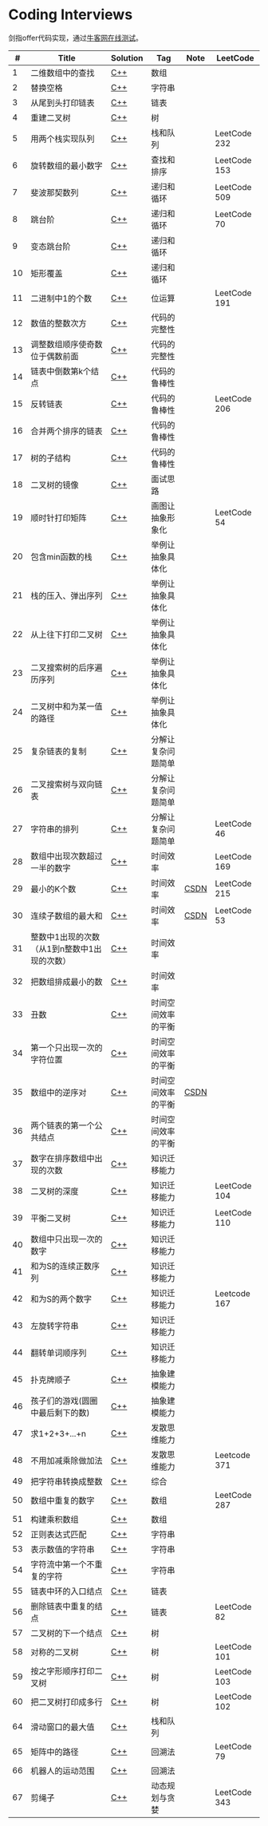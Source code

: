 # Coding Interviews
剑指offer代码实现，通过[牛客网在线测试][1]。

|  #  | Title   |  Solution  | Tag |  Note  |LeetCode|
|-----|-------- | ---------- | ----|--------|--------|
|1| 二维数组中的查找 | [C++][2] |数组||
|2| 替换空格 | [C++][3] | 字符串||
|3| 从尾到头打印链表 | [C++][4] |链表||
|4| 重建二叉树 | [C++][5] |树||
|5| 用两个栈实现队列 | [C++][6] |栈和队列||LeetCode 232|
|6| 旋转数组的最小数字 | [C++][7] |查找和排序||LeetCode 153|
|7| 斐波那契数列| [C++][8] |递归和循环||LeetCode 509|
|8| 跳台阶 | [C++][9] |递归和循环||LeetCode 70|
|9| 变态跳台阶 | [C++][10] |递归和循环||
|10| 矩形覆盖 | [C++][11] |递归和循环||
|11| 二进制中1的个数 | [C++][12] |位运算||LeetCode 191|
|12| 数值的整数次方 | [C++][13] |代码的完整性||
|13| 调整数组顺序使奇数位于偶数前面 | [C++][14] |代码的完整性||
|14| 链表中倒数第k个结点 | [C++][15] |代码的鲁棒性||
|15| 反转链表 |[C++][16]|代码的鲁棒性||LeetCode 206|
|16| 合并两个排序的链表 | [C++][17] |代码的鲁棒性||
|17| 树的子结构 | [C++][18] |代码的鲁棒性||
|18| 二叉树的镜像 | [C++][19] |面试思路||
|19| 顺时针打印矩阵 | [C++][20] |画图让抽象形象化||LeetCode 54|
|20| 包含min函数的栈 | [C++][21] |举例让抽象具体化||
|21| 栈的压入、弹出序列 | [C++][22] |举例让抽象具体化||
|22| 从上往下打印二叉树 | [C++][23] |举例让抽象具体化||
|23| 二叉搜索树的后序遍历序列 | [C++][24] |举例让抽象具体化||
|24| 二叉树中和为某一值的路径 |[C++][25]|举例让抽象具体化||
|25| 复杂链表的复制 |[C++][26]|分解让复杂问题简单||
|26| 二叉搜索树与双向链表 |[C++][27]|分解让复杂问题简单||
|27| 字符串的排列 |[C++][28]|分解让复杂问题简单||LeetCode 46|
|28| 数组中出现次数超过一半的数字|[C++][29]|时间效率||LeetCode 169|
|29| 最小的K个数|[C++][30]|时间效率|[CSDN][31]|LeetCode 215|
|30| 连续子数组的最大和 |[C++][32]|时间效率|[CSDN][33]|LeetCode 53|
|31| 整数中1出现的次数（从1到n整数中1出现的次数） |[C++][34]|时间效率|||
|32| 把数组排成最小的数|[C++][35]|时间效率|||
|33| 丑数 |[C++][36]|时间空间效率的平衡|||
|34| 第一个只出现一次的字符位置 |[C++][37]|时间空间效率的平衡|||
|35| 数组中的逆序对 |[C++][38]|时间空间效率的平衡|[CSDN][39]||
|36| 两个链表的第一个公共结点|[C++][40]|时间空间效率的平衡|||
|37| 数字在排序数组中出现的次数|[C++][41]|知识迁移能力|||
|38| 二叉树的深度|[C++][42]|知识迁移能力||LeetCode 104|
|39| 平衡二叉树|[C++][43]|知识迁移能力||LeetCode 110|
|40| 数组中只出现一次的数字|[C++][44]|知识迁移能力||
|41| 和为S的连续正数序列|[C++][45]|知识迁移能力|||
|42| 和为S的两个数字|[C++][46]|知识迁移能力||Leetcode 167|
|43| 左旋转字符串|[C++][47]|知识迁移能力|||
|44| 翻转单词顺序列|[C++][48]|知识迁移能力|||
|45| 扑克牌顺子|[C++][49]|抽象建模能力|||
|46| 孩子们的游戏(圆圈中最后剩下的数)|[C++][50]|抽象建模能力|||
|47| 求1+2+3+...+n|[C++][51]|发散思维能力|||
|48| 不用加减乘除做加法|[C++][52]|发散思维能力||Leetcode 371|
|49| 把字符串转换成整数|[C++][53]|综合|||
|50| 数组中重复的数字|[C++][54]|数组||LeetCode 287|
|51| 构建乘积数组|[C++][55]|数组|||
|52| 正则表达式匹配|[C++][56]|字符串|||
|53| 表示数值的字符串|[C++][57]|字符串|||
|54| 字符流中第一个不重复的字符|[C++][58]|字符串|||
|55| 链表中环的入口结点|[C++][59]|链表|||
|56| 删除链表中重复的结点|[C++][60]|链表||LeetCode 82|
|57| 二叉树的下一个结点|[C++][61]|树|||
|58| 对称的二叉树|[C++][62]|树||LeetCode 101|
|59| 按之字形顺序打印二叉树|[C++][63]|树||LeetCode 103|
|60| 把二叉树打印成多行|[C++][64]|树||LeetCode 102|
|64| 滑动窗口的最大值|[C++][65]|栈和队列|||
|65| 矩阵中的路径|[C++][66]|回溯法||LeetCode 79|
|66| 机器人的运动范围|[C++][67]|回溯法|||
|67| 剪绳子|[C++][68]|动态规划与贪婪||LeetCode 343|


  [1]: https://www.nowcoder.com/ta/coding-interviews
  [2]: ./%E4%BA%8C%E7%BB%B4%E6%95%B0%E7%BB%84%E4%B8%AD%E7%9A%84%E6%9F%A5%E6%89%BE/main.cpp
  [3]: ./%E6%9B%BF%E6%8D%A2%E7%A9%BA%E6%A0%BC/main.cpp
  [4]: ./%E4%BB%8E%E5%B0%BE%E5%88%B0%E5%A4%B4%E6%89%93%E5%8D%B0%E9%93%BE%E8%A1%A8/main.cpp
  [5]: ./%E9%87%8D%E5%BB%BA%E4%BA%8C%E5%8F%89%E6%A0%91/main.cpp
  [6]: ./%E7%94%A8%E4%B8%A4%E4%B8%AA%E6%A0%88%E5%AE%9E%E7%8E%B0%E9%98%9F%E5%88%97/main.cpp
  [7]: ./%E6%97%8B%E8%BD%AC%E6%95%B0%E7%BB%84%E7%9A%84%E6%9C%80%E5%B0%8F%E6%95%B0%E5%AD%97/main.cpp
  [8]: ./%E6%96%90%E6%B3%A2%E9%82%A3%E5%A5%91%E6%95%B0%E5%88%97/main.cpp
  [9]: ./%E8%B7%B3%E5%8F%B0%E9%98%B6/main.cpp
  [10]: ./%E5%8F%98%E6%80%81%E8%B7%B3%E5%8F%B0%E9%98%B6/main.cpp
  [11]: ./%E7%9F%A9%E5%BD%A2%E8%A6%86%E7%9B%96/main.cpp
  [12]: ./%E4%BA%8C%E8%BF%9B%E5%88%B6%E4%B8%AD1%E7%9A%84%E4%B8%AA%E6%95%B0/main.cpp
  [13]: ./%E6%95%B0%E5%80%BC%E7%9A%84%E6%95%B4%E6%95%B0%E6%AC%A1%E6%96%B9/main.cpp
  [14]: ./%E8%B0%83%E6%95%B4%E6%95%B0%E7%BB%84%E9%A1%BA%E5%BA%8F%E4%BD%BF%E5%A5%87%E6%95%B0%E4%BD%8D%E4%BA%8E%E5%81%B6%E6%95%B0%E5%89%8D%E9%9D%A2/main.cpp
  [15]: ./%E9%93%BE%E8%A1%A8%E4%B8%AD%E5%80%92%E6%95%B0%E7%AC%ACk%E4%B8%AA%E7%BB%93%E7%82%B9/main.cpp
  [16]: ./%E5%8F%8D%E8%BD%AC%E9%93%BE%E8%A1%A8/main.cpp
  [17]: ./合并两个排序的链表/main.cpp
  [18]: ./树的子结构/main.cpp
  [19]: ./二叉树的镜像/main.cpp
  [20]: ./%E9%A1%BA%E6%97%B6%E9%92%88%E6%89%93%E5%8D%B0%E7%9F%A9%E9%98%B5/main.cpp
  [21]: ./包含min函数的栈/main.cpp
  [22]: ./栈的压入、弹出序列/main.cpp
  [23]: ./从上往下打印二叉树/main.cpp
  [24]: ./二叉搜索树的后序遍历序列/main.cpp
  [25]: ./%E4%BA%8C%E5%8F%89%E6%A0%91%E4%B8%AD%E5%92%8C%E4%B8%BA%E6%9F%90%E4%B8%80%E5%80%BC%E7%9A%84%E8%B7%AF%E5%BE%84/main.cpp
  [26]: ./%E5%A4%8D%E6%9D%82%E9%93%BE%E8%A1%A8%E7%9A%84%E5%A4%8D%E5%88%B6/main.cpp
  [27]: ./二叉搜索树与双向链表/main.cpp
  [28]: ./字符串的排列/main.cpp
  [29]: ./数组中出现次数超过一半的数字/main.cpp
  [30]: ./%E6%9C%80%E5%B0%8F%E7%9A%84K%E4%B8%AA%E6%95%B0/main.cpp
  [31]: https://blog.csdn.net/whjkm/article/details/91353606
  [32]: ./%E8%BF%9E%E7%BB%AD%E5%AD%90%E6%95%B0%E7%BB%84%E7%9A%84%E6%9C%80%E5%A4%A7%E5%92%8C/main.cpp
  [33]: https://blog.csdn.net/whjkm/article/details/89041512
  [34]: ./整数中1出现的次数（从1到n整数中1出现的次数）/main.cpp
  [35]: ./%E6%8A%8A%E6%95%B0%E7%BB%84%E6%8E%92%E6%88%90%E6%9C%80%E5%B0%8F%E7%9A%84%E6%95%B0/main.cpp
  [36]: ./%E4%B8%91%E6%95%B0/main.cpp
  [37]: ./%E7%AC%AC%E4%B8%80%E4%B8%AA%E5%8F%AA%E5%87%BA%E7%8E%B0%E4%B8%80%E6%AC%A1%E7%9A%84%E5%AD%97%E7%AC%A6%E4%BD%8D%E7%BD%AE/main.cpp
  [38]: ./%E6%95%B0%E7%BB%84%E4%B8%AD%E7%9A%84%E9%80%86%E5%BA%8F%E5%AF%B9/main.cpp
  [39]: https://blog.csdn.net/whjkm/article/details/39718765
  [40]: ./%E4%B8%A4%E4%B8%AA%E9%93%BE%E8%A1%A8%E7%9A%84%E7%AC%AC%E4%B8%80%E4%B8%AA%E5%85%AC%E5%85%B1%E7%BB%93%E7%82%B9/main.cpp
  [41]: ./%E6%95%B0%E5%AD%97%E5%9C%A8%E6%8E%92%E5%BA%8F%E6%95%B0%E7%BB%84%E4%B8%AD%E5%87%BA%E7%8E%B0%E7%9A%84%E6%AC%A1%E6%95%B0/main.cpp
  [42]: ./二叉树的深度/main.cpp
  [43]: ./平衡二叉树/main.cpp
  [44]: ./数组中只出现一次的数字/main.cpp
  [45]: ./和为S的连续正数序列/main.cpp
  [46]: ./和为S的两个数字/main.cpp
  [47]: ./%E5%B7%A6%E6%97%8B%E8%BD%AC%E5%AD%97%E7%AC%A6%E4%B8%B2/main.cpp
  [48]: ./翻转单词顺序列/main.cpp
  [49]: ./扑克牌顺子/main.cpp
  [50]: ./%E5%AD%A9%E5%AD%90%E4%BB%AC%E7%9A%84%E6%B8%B8%E6%88%8F%28%E5%9C%86%E5%9C%88%E4%B8%AD%E6%9C%80%E5%90%8E%E5%89%A9%E4%B8%8B%E7%9A%84%E6%95%B0%29/main.cpp
  [51]: ./求1+2+3+...+n/main.cpp
  [52]: ./不用加减乘除做加法/main.cpp
  [53]: ./把字符串转换成整数/main.cpp
  [54]: ./%E6%95%B0%E7%BB%84%E4%B8%AD%E9%87%8D%E5%A4%8D%E7%9A%84%E6%95%B0%E5%AD%97/main.cpp
  [55]: ./构建乘积数组/main.cpp
  [56]: ./正则表达式匹配/main.cpp
  [57]: ./表示数值的字符串/main.cpp
  [58]: ./字符流中第一个不重复的字符/main.cpp
  [59]: ./链表中环的入口结点/main.cpp
  [60]: ./删除链表中重复的结点/main.cpp
  [61]: ./%E4%BA%8C%E5%8F%89%E6%A0%91%E7%9A%84%E4%B8%8B%E4%B8%80%E4%B8%AA%E7%BB%93%E7%82%B9/main.cpp
  [62]: ./%E5%AF%B9%E7%A7%B0%E7%9A%84%E4%BA%8C%E5%8F%89%E6%A0%91/main.cpp
  [63]: ./按之字形顺序打印二叉树/main.cpp
  [64]: ./把二叉树打印成多行/main.cpp
  [65]: ./滑动窗口的最大值/main.cpp
  [66]: ./%E7%9F%A9%E9%98%B5%E4%B8%AD%E7%9A%84%E8%B7%AF%E5%BE%84/main.cpp
  [67]: ./机器人的运动范围/main.cpp
  [68]: ./剪绳子/main.cpp